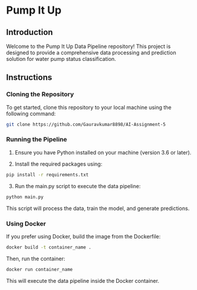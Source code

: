 # Pump It Up

## Introduction

Welcome to the Pump It Up Data Pipeline repository! This project 
is designed to provide a comprehensive data processing and 
prediction solution for water pump status classification. 



## Instructions

### Cloning the Repository

To get started, clone this repository to your local machine using the following command:

```bash
git clone https://github.com/Gauravkumar8898/AI-Assignment-5
```

### Running the Pipeline

1. Ensure you have Python installed on your machine (version 3.6 or later).

2. Install the required packages using:

```bash
pip install -r requirements.txt
```

3. Run the main.py script to execute the data pipeline:

```bash
python main.py
```

This script will process the data, train the model, and generate predictions.

### Using Docker

If you prefer using Docker, build the image from the Dockerfile:

```bash
docker build -t container_name .
```

Then, run the container:

```bash
docker run container_name
```

This will execute the data pipeline inside the Docker container.
